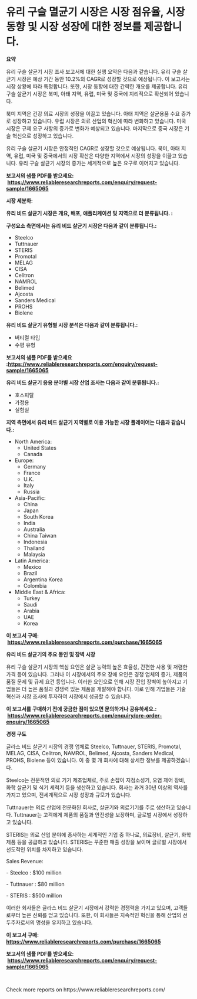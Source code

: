 <p><h1>유리 구슬 멸균기 시장은 시장 점유율, 시장 동향 및 시장 성장에 대한 정보를 제공합니다.</h1></p><p><strong>요약</strong></p>
<p><p>유리 구슬 살균기 시장 조사 보고서에 대한 실행 요약은 다음과 같습니다. 유리 구슬 살균기 시장은 예상 기간 동안 10.2%의 CAGR로 성장할 것으로 예상됩니다. 이 보고서는 시장 상황에 따라 특정합니다. 또한, 시장 동향에 대한 간략한 개요를 제공합니다. 유리 구슬 살균기 시장은 북미, 아태 지역, 유럽, 미국 및 중국에 지리적으로 확산되어 있습니다.</p><p>북미 지역은 건강 의료 시장의 성장을 이끌고 있습니다. 아태 지역은 살균용품 수요 증가로 성장하고 있습니다. 유럽 시장은 의료 산업의 혁신에 따라 변화하고 있습니다. 미국 시장은 규제 요구 사항의 증가로 변화가 예상되고 있습니다. 마지막으로 중국 시장은 기술 혁신으로 성장하고 있습니다.</p><p>유리 구슬 살균기 시장은 안정적인 CAGR로 성장할 것으로 예상됩니다. 북미, 아태 지역, 유럽, 미국 및 중국에서의 시장 확산은 다양한 지역에서 시장의 성장을 이끌고 있습니다. 유리 구슬 살균기 시장의 증가는 세계적으로 높은 요구로 이어지고 있습니다.</p></p>
<p><strong>보고서의 샘플 PDF를 받으세요: &nbsp;<a href="https://www.reliableresearchreports.com/enquiry/request-sample/1665065">https://www.reliableresearchreports.com/enquiry/request-sample/1665065</a></strong></p>
<p><strong>시장 세분화:</strong></p>
<p><strong> 유리 비드 살균기 시장은 개요, 배포, 애플리케이션 및 지역으로 더 분류됩니다. :</strong></p>
<p><strong>구성요소 측면에서는 유리 비드 살균기 시장은 다음과 같이 분류됩니다.:</strong></p>
<p><ul><li>Steelco</li><li>Tuttnauer</li><li>STERIS</li><li>Promotal</li><li>MELAG</li><li>CISA</li><li>Celitron</li><li>NAMROL</li><li>Belimed</li><li>Ajcosta</li><li>Sanders Medical</li><li>PROHS</li><li>Biolene</li></ul></p>
<p><strong> 유리 비드 살균기 유형별 시장 분석은 다음과 같이 분류됩니다.:</strong></p>
<p><ul><li>버티컬 타입</li><li>수평 유형</li></ul></p>
<p><strong>보고서의 샘플 PDF를 받으세요 :<a href="https://www.reliableresearchreports.com/enquiry/request-sample/1665065">https://www.reliableresearchreports.com/enquiry/request-sample/1665065</a></strong></p>
<p><strong> 유리 비드 살균기 응용 분야별 시장 산업 조사는 다음과 같이 분류됩니다.:</strong></p>
<p><ul><li>호스피탈</li><li>가정용</li><li>실험실</li></ul></p>
<p><strong>지역 측면에서 유리 비드 살균기 지역별로 이용 가능한 시장 플레이어는 다음과 같습니다.:</strong></p>
<p><ul>
    <li>
        North America:
        <ul>
            <li>United States</li>
            <li>Canada</li>
        </ul>
    </li>
    <li>
        Europe:
        <ul>
            <li>Germany</li>
            <li>France</li>
            <li>U.K.</li>
            <li>Italy</li>
            <li>Russia</li>
        </ul>
    </li>
    <li>
        Asia-Pacific:
        <ul>
            <li>China</li>
            <li>Japan</li>
            <li>South Korea</li>
            <li>India</li>
            <li>Australia</li>
            <li>China Taiwan</li>
            <li>Indonesia</li>
            <li>Thailand</li>
            <li>Malaysia</li>
        </ul>
    </li>
    <li>
        Latin America:
        <ul>
            <li>Mexico</li>
            <li>Brazil</li>
            <li>Argentina Korea</li>
            <li>Colombia</li>
        </ul>
    </li>
    <li>
        Middle East & Africa:
        <ul>
            <li>Turkey</li>
            <li>Saudi</li>
            <li>Arabia</li>
            <li>UAE</li>
            <li>Korea</li>
        </ul>
    </li>
    </ul></p>
<p><strong>이 보고서 구매: &nbsp;<a href="https://www.reliableresearchreports.com/purchase/1665065">https://www.reliableresearchreports.com/purchase/1665065</a></strong></p>
<p><strong>유리 비드 살균기의 주요 동인 및 장벽 시장</strong></p>
<p><p>유리 구슬 살균기 시장의 핵심 요인은 살균 능력의 높은 효율성, 간편한 사용 및 저렴한 가격 등이 있습니다. 그러나 이 시장에서의 주요 장애 요인은 경쟁 업체의 증가, 제품의 품질 문제 및 규제 요건 등입니다. 이러한 요인으로 인해 시장 진입 장벽이 높아지고 기업들은 더 높은 품질과 경쟁력 있는 제품을 개발해야 합니다. 이로 인해 기업들은 기술 혁신과 시장 조사에 투자하여 시장에서 성공할 수 있습니다.</p></p>
<p><strong>이 보고서를 구매하기 전에 궁금한 점이 있으면 문의하거나 공유하세요.: &nbsp;<a href="https://www.reliableresearchreports.com/enquiry/pre-order-enquiry/1665065">https://www.reliableresearchreports.com/enquiry/pre-order-enquiry/1665065</a></strong></p>
<p><strong>경쟁 구도</strong></p>
<p><p>글라스 비드 살균기 시장의 경쟁 업체로 Steelco, Tuttnauer, STERIS, Promotal, MELAG, CISA, Celitron, NAMROL, Belimed, Ajcosta, Sanders Medical, PROHS, Biolene 등이 있습니다. 이 중 몇 개 회사에 대해 상세한 정보를 제공하겠습니다.</p><p>Steelco는 전문적인 의료 기기 제조업체로, 주로 손잡이 지점소성기, 오염 제어 장비, 화학 살균기 및 식기 세척기 등을 생산하고 있습니다. 회사는 과거 30년 이상의 역사를 가지고 있으며, 전세계적으로 시장 성장과 규모가 있습니다.</p><p>Tuttnauer는 의료 산업에 전문화된 회사로, 살균기와 의료기기를 주로 생산하고 있습니다. Tuttnauer는 고객에게 제품의 품질과 안전성을 보장하며, 글로벌 시장에서 성장하고 있습니다.</p><p>STERIS는 의료 산업 분야에 종사하는 세계적인 기업 중 하나로, 의료장비, 살균기, 화학제품 등을 공급하고 있습니다. STERIS는 꾸준한 매출 성장을 보이며 글로벌 시장에서 선도적인 위치를 차지하고 있습니다.</p><p>Sales Revenue:</p><p>- Steelco : $100 million</p><p>- Tuttnauer : $80 million</p><p>- STERIS : $500 million</p><p>이러한 회사들은 글라스 비드 살균기 시장에서 강력한 경쟁력을 가지고 있으며, 고객들로부터 높은 신뢰를 얻고 있습니다. 또한, 이 회사들은 지속적인 혁신을 통해 산업의 선두주자로서의 명성을 유지하고 있습니다.</p></p>
<p><strong>이 보고서 구매: &nbsp; <a href="https://www.reliableresearchreports.com/purchase/1665065">https://www.reliableresearchreports.com/purchase/1665065</a></strong></p>
<p><strong>보고서의 샘플 PDF를 받으세요: &nbsp;<a href="https://www.reliableresearchreports.com/enquiry/request-sample/1665065">https://www.reliableresearchreports.com/enquiry/request-sample/1665065</a></strong><strong></strong></p>
<p>&nbsp;</p>
<p>Check more reports on https://www.reliableresearchreports.com/</p>